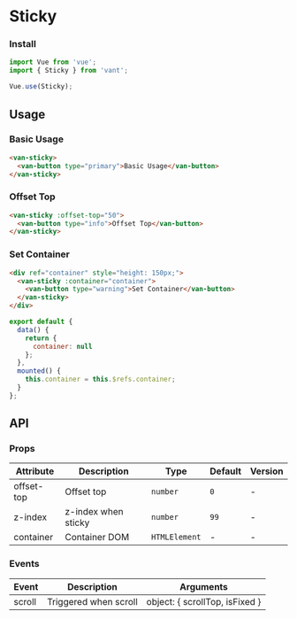 # Sticky

### Install

``` javascript
import Vue from 'vue';
import { Sticky } from 'vant';

Vue.use(Sticky);
```

## Usage

### Basic Usage

```html
<van-sticky>
  <van-button type="primary">Basic Usage</van-button>
</van-sticky>
```

### Offset Top

```html
<van-sticky :offset-top="50">
  <van-button type="info">Offset Top</van-button>
</van-sticky>
```

### Set Container

```html
<div ref="container" style="height: 150px;">
  <van-sticky :container="container">
    <van-button type="warning">Set Container</van-button>
  </van-sticky>
</div>
```

```js
export default {
  data() {
    return {
      container: null
    };
  },
  mounted() {
    this.container = this.$refs.container;
  }
};
```

## API

### Props

| Attribute | Description | Type | Default | Version |
|------|------|------|------|------|
| offset-top | Offset top | `number` | `0` | - |
| z-index | z-index when sticky | `number` | `99` | - |
| container | Container DOM | `HTMLElement` | - | - |

### Events

| Event | Description | Arguments |
|------|------|------|
| scroll | Triggered when scroll | object: { scrollTop, isFixed } |
